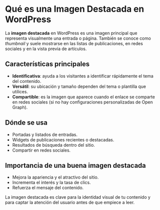 # Qué es una Imagen Destacada en WordPress

La **imagen destacada** en WordPress es una imagen principal que representa visualmente una entrada o página. También se conoce como *thumbnail* y suele mostrarse en las listas de publicaciones, en redes sociales y en la vista previa de artículos.

## Características principales
- **Identificativa**: ayuda a los visitantes a identificar rápidamente el tema del contenido.
- **Versátil**: su ubicación y tamaño dependen del tema o plantilla que utilices.
- **Compartible**: es la imagen que aparece cuando el enlace se comparte en redes sociales (si no hay configuraciones personalizadas de Open Graph).

## Dónde se usa
- Portadas y listados de entradas.
- Widgets de publicaciones recientes o destacadas.
- Resultados de búsqueda dentro del sitio.
- Compartir en redes sociales.

## Importancia de una buena imagen destacada
- Mejora la apariencia y el atractivo del sitio.
- Incrementa el interés y la tasa de clics.
- Refuerza el mensaje del contenido.

La imagen destacada es clave para la identidad visual de tu contenido y para captar la atención del usuario antes de que empiece a leer.

